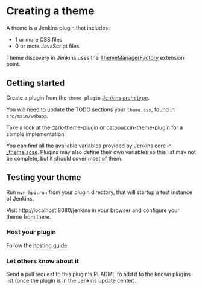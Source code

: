 # Creating a theme

A theme is a Jenkins plugin that includes:

* 1 or more CSS files
* 0 or more JavaScript files

Theme discovery in Jenkins uses the [ThemeManagerFactory](https://github.com/jenkinsci/theme-manager-plugin/blob/master/src/main/java/io/jenkins/plugins/thememanager/ThemeManagerFactory.java)
extension point.

## Getting started

Create a plugin from the `theme plugin` [Jenkins archetype](https://github.com/jenkinsci/archetypes/).

You will need to update the TODO sections your `theme.css`, found in `src/main/webapp`.

Take a look at the [dark-theme-plugin](https://github.com/jenkinsci/dark-theme-plugin) or [catppuccin-theme-plugin](https://github.com/jenkinsci/catppuccin-theme-plugin) for a sample implementation.

You can find all the available variables provided by Jenkins core in [_theme.scss](https://github.com/jenkinsci/jenkins/blob/master/src/main/scss/abstracts/_theme.scss). Plugins may also define their own variables so this list may not be complete, but it should cover most of them.

## Testing your theme

Run `mvn hpi:run` from your plugin directory, that will startup a test instance of Jenkins.

Visit http://localhost:8080/jenkins in your browser and configure your theme from there.

### Host your plugin

Follow the [hosting guide](https://www.jenkins.io/doc/developer/publishing/requesting-hosting/).

### Let others know about it

Send a pull request to this plugin's README to add it to the known plugins list (once the plugin is in the Jenkins update center).
